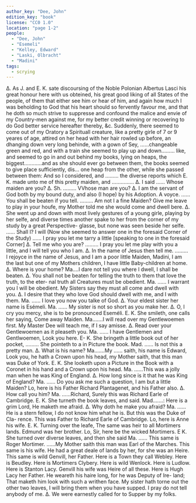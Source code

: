 ```yaml
---
author_key: "Dee, John"
edition_key: "book"
license: "CC0 1.0"
location: "page 1-2"
people:
  - "Dee, John"
  - "Esemeli"
  - "Kelley, Edward"
  - "Laski, Olbracht"
  - "Madini"
tags:
  - scrying
---
```

Δ. As J. and E. K. sate discoursing of the Noble Polonian Albertus
Lasci his great honour here with us obteined, his great good
liking of all States of the people, of them that either see him
or hear of him, and again how much I was beholding to God
that his heart should so fervently favour me, and that he doth
so much strive to suppresse and confound the malice and envie of
my Country-men against me, for my better credit winning
or recovering to do God better service hereafter thereby, &c.
Suddenly, there seemed to come out of my Oratory a Spirituall
creature, like a pretty girle of 7 or 9 yeares of age, attired on
her head with her hair rowled up before, an dhanging down very long behinde, with a gown of
Sey, ……changeable green and red, and with a train she seemed to play up and down………
like, and seemed to go in and out behind my books, lying on heaps, the biggest…………and as
she should ever go between them, the books seemed to give place sufficiently, dis… one heap
from the other, while she passed between them: And so I considered, and ……… the diverse
reports which E. K. made unto me of this pretty maiden, and ……………
Δ. I said …… Whose maiden are you?
Δ. Sh. ……… VVhose man are you?
Δ. I am the servant of God both by my bound duty, and also (I hope) by his Adoption.
A voyce. …… You shall be beaten if you tell.
……… Am not I a fine Maiden? Give me leave to play in your houfe, my Mother told me she
would come and dwell bere.
Δ. She went up and down with most lively gestures of a young girle, playing by her selfe,
and diverse times another spake to her from the corner of my study by a great Perspective-
glasse, but none was seen beside her selfe.
…… Shall I? I will (Now she seemed to answer one in the foresaid Corner of the Study)
…… I pray you let me tarry a little [speaking to one in the foresaid Corner]
Δ. Tell me who you are?
……… I pray you let me play with you a little, and I will tell you who I am.
Δ. In the name of Jesus then tell me.
……… I rejoyce in the name of Jesus, and I am a poor little Maiden, Madini, I am the
last but one of my Mothers children, I have little Baby-children at home.
Δ. Where is your home?
Ma.…I dare not tell you where I dwell, I shall be beaten.
Δ. You shall not be beaten for telling the truth to them that love the truth, to the eter-
nal truth all Creatures must be obedient.
Ma. …… I warrant you I will be obedient. My Sisters say they must all come and dwell with you.
Δ. I desire that they who love God should dwell with me, and I with them.
Ma. …… I love you now you talke of God.
Δ. Your eldest sister her name is Esémeli.
Ma. …… My sister is not so short as you make her.
Δ. O, I cry you mercy, she is to be pronounced Eseméli.
E. K. She smileth, one calls her saying, Come away Maiden.
Ma.……I will read over my Gentlewoemen first.
    My Master Dee will teach me, if I say amisse.
Δ. Read over your Gentlewoemen as it pleaseth you.
Ma. …… I have Gentlemen and Gentlwoemen, Look you here.
E- K. She bringeth a little book out of her pocket,
……… She pointeth to a in Picture the book.
Mad. …… Is not this a pretty man.
Δ. What is his name?
Ma.……My …… saith, his name is Edward, Look you, he hath a Crown upon his head, my Mother
saith, that this man was Duke of York.
E. K. She looketh upon a Picture in the Book with a Coronet in his hand
and a Crown upon his head.
Ma. ……This was a jolly man when he was King of England.
Δ. How long since is it that he was King of England?
Ma. …… Do you ask me such a question, I am but a little Maiden? Lo, here is his Father
Richard Plantagenet, and his Father also.
Δ. How call you him?
Ma. ……Richard, Surely this was Richard Earle of Cambridge.
E. K. She turneth the book leaves, and said.
Mad.……: Here is a grim Lord, He maketh me afraid.
Δ. Why doth he make you afraid?
Ma. …… He is a stern fellow, I do not know him what he is. But this was the Duke of Cla-
rence. This was Father to Richard Earle of Cambridge. Lo, here is Anne his wife.
E. K. Turning over the leafe,
The same was heir to all Mortimers lands.
Edmund was her brother.
Lo, Sir, here be the wicked Mortimers.
E K. She turned over diverse leaves, and then she said
Ma. …… This same is Roger Mortimer.
……My Mother saith this man was Earl of the Marches.
This same is his wife.
He had a great deale of lands by her, for she was an Heire.
This same is wild Genvill, her Father.
Here is a Town they call Webley. Here is Beudley.  Here is Mortimers Clybery.   Here is
wild Wenlock.  Here is Ludlow.  Here is Stanton Lacy.   Genvill his wife was Heire of all
these. Here is Hugh Lacy her Father. He weareth his haire long, for he was Deputy of Ire-
land; That maketh him look with such a writhen face.
My sister hath torne out the other two leaves, I will bring them when you have supped.
I pray do not tell anybody of me.
Δ. We were earnestly called for to Supper by my folks.
